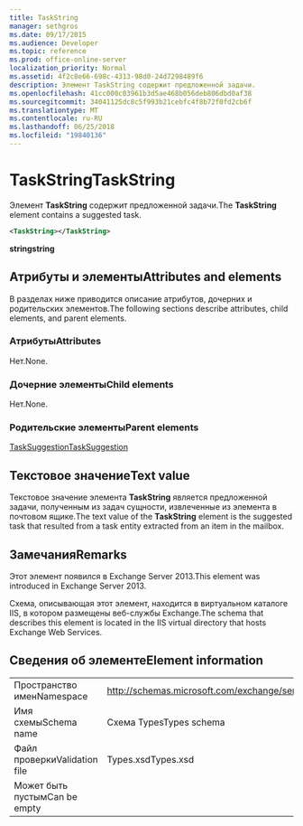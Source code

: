 ```yaml
---
title: TaskString
manager: sethgros
ms.date: 09/17/2015
ms.audience: Developer
ms.topic: reference
ms.prod: office-online-server
localization_priority: Normal
ms.assetid: 4f2c8e66-698c-4313-98d0-24d7298489f6
description: Элемент TaskString содержит предложенной задачи.
ms.openlocfilehash: 41cc000c03961b3d5ae468b056deb806dbd0af38
ms.sourcegitcommit: 34041125dc8c5f993b21cebfc4f8b72f0fd2cb6f
ms.translationtype: MT
ms.contentlocale: ru-RU
ms.lasthandoff: 06/25/2018
ms.locfileid: "19840136"
---
```

# <a name="taskstring"></a><span data-ttu-id="01169-103">TaskString</span><span class="sxs-lookup"><span data-stu-id="01169-103">TaskString</span></span>

<span data-ttu-id="01169-104">Элемент **TaskString** содержит предложенной задачи.</span><span class="sxs-lookup"><span data-stu-id="01169-104">The **TaskString** element contains a suggested task.</span></span> 
  
```XML
<TaskString></TaskString>
```

<span data-ttu-id="01169-105">**string**</span><span class="sxs-lookup"><span data-stu-id="01169-105">**string**</span></span>

## <a name="attributes-and-elements"></a><span data-ttu-id="01169-106">Атрибуты и элементы</span><span class="sxs-lookup"><span data-stu-id="01169-106">Attributes and elements</span></span>

<span data-ttu-id="01169-107">В разделах ниже приводится описание атрибутов, дочерних и родительских элементов.</span><span class="sxs-lookup"><span data-stu-id="01169-107">The following sections describe attributes, child elements, and parent elements.</span></span>
  
### <a name="attributes"></a><span data-ttu-id="01169-108">Атрибуты</span><span class="sxs-lookup"><span data-stu-id="01169-108">Attributes</span></span>

<span data-ttu-id="01169-109">Нет.</span><span class="sxs-lookup"><span data-stu-id="01169-109">None.</span></span>
  
### <a name="child-elements"></a><span data-ttu-id="01169-110">Дочерние элементы</span><span class="sxs-lookup"><span data-stu-id="01169-110">Child elements</span></span>

<span data-ttu-id="01169-111">Нет.</span><span class="sxs-lookup"><span data-stu-id="01169-111">None.</span></span>
  
### <a name="parent-elements"></a><span data-ttu-id="01169-112">Родительские элементы</span><span class="sxs-lookup"><span data-stu-id="01169-112">Parent elements</span></span>

[<span data-ttu-id="01169-113">TaskSuggestion</span><span class="sxs-lookup"><span data-stu-id="01169-113">TaskSuggestion</span></span>](tasksuggestion.md)
  
## <a name="text-value"></a><span data-ttu-id="01169-114">Текстовое значение</span><span class="sxs-lookup"><span data-stu-id="01169-114">Text value</span></span>

<span data-ttu-id="01169-115">Текстовое значение элемента **TaskString** является предложенной задачи, полученным из задач сущности, извлеченные из элемента в почтовом ящике.</span><span class="sxs-lookup"><span data-stu-id="01169-115">The text value of the **TaskString** element is the suggested task that resulted from a task entity extracted from an item in the mailbox.</span></span> 
  
## <a name="remarks"></a><span data-ttu-id="01169-116">Замечания</span><span class="sxs-lookup"><span data-stu-id="01169-116">Remarks</span></span>

<span data-ttu-id="01169-117">Этот элемент появился в Exchange Server 2013.</span><span class="sxs-lookup"><span data-stu-id="01169-117">This element was introduced in Exchange Server 2013.</span></span>
  
<span data-ttu-id="01169-118">Схема, описывающая этот элемент, находится в виртуальном каталоге IIS, в котором размещены веб-службы Exchange.</span><span class="sxs-lookup"><span data-stu-id="01169-118">The schema that describes this element is located in the IIS virtual directory that hosts Exchange Web Services.</span></span>
  
## <a name="element-information"></a><span data-ttu-id="01169-119">Сведения об элементе</span><span class="sxs-lookup"><span data-stu-id="01169-119">Element information</span></span>

|||
|:-----|:-----|
|<span data-ttu-id="01169-120">Пространство имен</span><span class="sxs-lookup"><span data-stu-id="01169-120">Namespace</span></span>  <br/> |http://schemas.microsoft.com/exchange/services/2006/types  <br/> |
|<span data-ttu-id="01169-121">Имя схемы</span><span class="sxs-lookup"><span data-stu-id="01169-121">Schema name</span></span>  <br/> |<span data-ttu-id="01169-122">Схема Types</span><span class="sxs-lookup"><span data-stu-id="01169-122">Types schema</span></span>  <br/> |
|<span data-ttu-id="01169-123">Файл проверки</span><span class="sxs-lookup"><span data-stu-id="01169-123">Validation file</span></span>  <br/> |<span data-ttu-id="01169-124">Types.xsd</span><span class="sxs-lookup"><span data-stu-id="01169-124">Types.xsd</span></span>  <br/> |
|<span data-ttu-id="01169-125">Может быть пустым</span><span class="sxs-lookup"><span data-stu-id="01169-125">Can be empty</span></span>  <br/> ||
   

